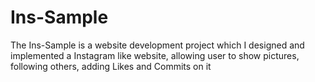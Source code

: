 # Ins-Sample
The Ins-Sample is a website development project which I designed and implemented a Instagram like website, allowing user to show pictures, following others, adding Likes and Commits on it

